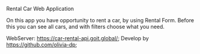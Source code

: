 Rental Car Web Application

On this app you have opportunity to rent a car, by using Rental Form.
Before this you can see all cars, and with filters choose what you need.

WebServer: https://car-rental-api.goit.global/;
Develop by https://github.com/olivia-dp;
